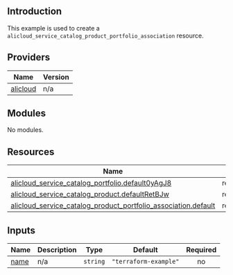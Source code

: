 ## Introduction

This example is used to create a `alicloud_service_catalog_product_portfolio_association` resource.

<!-- BEGIN_TF_DOCS -->
## Providers

| Name | Version |
|------|---------|
| <a name="provider_alicloud"></a> [alicloud](#provider\_alicloud) | n/a |

## Modules

No modules.

## Resources

| Name | Type |
|------|------|
| [alicloud_service_catalog_portfolio.default0yAgJ8](https://registry.terraform.io/providers/aliyun/alicloud/latest/docs/resources/service_catalog_portfolio) | resource |
| [alicloud_service_catalog_product.defaultRetBJw](https://registry.terraform.io/providers/aliyun/alicloud/latest/docs/resources/service_catalog_product) | resource |
| [alicloud_service_catalog_product_portfolio_association.default](https://registry.terraform.io/providers/aliyun/alicloud/latest/docs/resources/service_catalog_product_portfolio_association) | resource |

## Inputs

| Name | Description | Type | Default | Required |
|------|-------------|------|---------|:--------:|
| <a name="input_name"></a> [name](#input\_name) | n/a | `string` | `"terraform-example"` | no |
<!-- END_TF_DOCS -->
